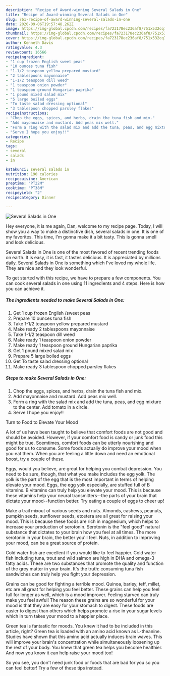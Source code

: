 ```yaml
---
description: "Recipe of Award-winning Several Salads in One"
title: "Recipe of Award-winning Several Salads in One"
slug: 761-recipe-of-award-winning-several-salads-in-one
date: 2020-09-06T19:57:48.262Z
image: https://img-global.cpcdn.com/recipes/fa723178ec236af8/751x532cq70/several-salads-in-one-recipe-main-photo.jpg
thumbnail: https://img-global.cpcdn.com/recipes/fa723178ec236af8/751x532cq70/several-salads-in-one-recipe-main-photo.jpg
cover: https://img-global.cpcdn.com/recipes/fa723178ec236af8/751x532cq70/several-salads-in-one-recipe-main-photo.jpg
author: Kenneth Davis
ratingvalue: 4.3
reviewcount: 16566
recipeingredient:
- "1 cup frozen English sweet peas"
- "10 ounces tuna fish"
- "1-1/2 teaspoon yellow prepared mustard"
- "2 tablespoons mayonnaise"
- "1-1/2 teaspoon dill weed"
- "1 teaspoon onion powder"
- "1 teaspoon ground Hungarian paprika"
- "1 pound mixed salad mix"
- "5 large boiled eggs"
- "To taste salad dressing optional"
- "3 tablespoon chopped parsley flakes"
recipeinstructions:
- "Chop the eggs, spices, and herbs, drain the tuna fish and mix."
- "Add mayonnaise and mustard. Add peas mix well."
- "Form a ring with the salad mix and add the tuna, peas, and egg mixture to the center. Add tomato in a circle."
- "Serve I hope you enjoy!!"
categories:
- Recipe
tags:
- several
- salads
- in

katakunci: several salads in 
nutrition: 190 calories
recipecuisine: American
preptime: "PT22M"
cooktime: "PT38M"
recipeyield: "2"
recipecategory: Dinner

---
```



![Several Salads in One](https://img-global.cpcdn.com/recipes/fa723178ec236af8/751x532cq70/several-salads-in-one-recipe-main-photo.jpg)

Hey everyone, it is me again, Dan, welcome to my recipe page. Today, I will show you a way to make a distinctive dish, several salads in one. It is one of my favorites. This time, I'm gonna make it a bit tasty. This is gonna smell and look delicious.



Several Salads in One is one of the most favored of recent trending foods on earth. It is easy, it is fast, it tastes delicious. It is appreciated by millions daily. Several Salads in One is something which I've loved my whole life. They are nice and they look wonderful.


To get started with this recipe, we have to prepare a few components. You can cook several salads in one using 11 ingredients and 4 steps. Here is how you can achieve it.

<!--inarticleads1-->

##### The ingredients needed to make Several Salads in One:

1. Get 1 cup frozen English /sweet peas
1. Prepare 10 ounces tuna fish
1. Take 1-1/2 teaspoon yellow prepared mustard
1. Make ready 2 tablespoons mayonnaise
1. Take 1-1/2 teaspoon dill weed
1. Make ready 1 teaspoon onion powder
1. Make ready 1 teaspoon ground Hungarian paprika
1. Get 1 pound mixed salad mix
1. Prepare 5 large boiled eggs
1. Get To taste salad dressing optional
1. Make ready 3 tablespoon chopped parsley flakes




<!--inarticleads2-->

##### Steps to make Several Salads in One:

1. Chop the eggs, spices, and herbs, drain the tuna fish and mix.
1. Add mayonnaise and mustard. Add peas mix well.
1. Form a ring with the salad mix and add the tuna, peas, and egg mixture to the center. Add tomato in a circle.
1. Serve I hope you enjoy!!




Turn to Food to Elevate Your Mood


A lot of us have been taught to believe that comfort foods are not good and should be avoided. However, if your comfort food is candy or junk food this might be true. Soemtimes, comfort foods can be utterly nourishing and good for us to consume. Some foods actually do improve your mood when you eat them. When you are feeling a little down and need an emotional boost, try a couple of these.

Eggs, would you believe, are great for helping you combat depression. You need to be sure, though, that what you make includes the egg yolk. The yolk is the part of the egg that is the most important in terms of helping elevate your mood. Eggs, the egg yolk especially, are stuffed full of B vitamins. B vitamins can truly help you elevate your mood. This is because these vitamins help your neural transmitters--the parts of your brain that dictate your mood--function better. Try eating a couple of eggs to cheer up!

Make a trail mixout of various seeds and nuts. Almonds, cashews, peanuts, pumpkin seeds, sunflower seeds, etcetera are all great for raising your mood. This is because these foods are rich in magnesium, which helps to increase your production of serotonin. Serotonin is the "feel good" natural substance that dictates to your brain how you feel at all times. The more serotonin in your brain, the better you'll feel. Nuts, in addition to improving your mood, can be a great source of protein.

Cold water fish are excellent if you would like to feel happier. Cold water fish including tuna, trout and wild salmon are high in DHA and omega-3 fatty acids. These are two substances that promote the quality and function of the grey matter in your brain. It's the truth: consuming tuna fish sandwiches can truly help you fight your depression. 

Grains can be good for fighting a terrible mood. Quinoa, barley, teff, millet, etc are all great for helping you feel better. These grains can help you feel full for longer as well, which is a mood improver. Feeling starved can truly make you feel awful! The reason these grains are so wonderful for your mood is that they are easy for your stomach to digest. These foods are easier to digest than others which helps promote a rise in your sugar levels which in turn takes your mood to a happier place.

Green tea is fantastic for moods. You knew it had to be included in this article, right? Green tea is loaded with an amino acid known as L-theanine. Studies have shown that this amino acid actually induces brain waves. This will improve your brain's concentration while simultaneously loosening up the rest of your body. You knew that green tea helps you become healthier. And now you know it can help raise your mood too!

So you see, you don't need junk food or foods that are bad for you so you can feel better! Try  a few  of  these  tips  instead.

